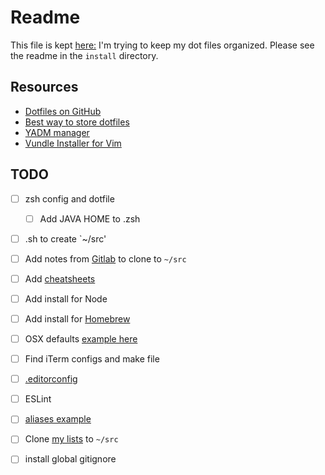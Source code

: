 # Readme
This file is kept [here:](https://github.com/ocpineda/dotfiles) 
I'm trying to keep my dot files organized. Please see the readme in the `install` directory.


## Resources

- [Dotfiles on GitHub](https://dotfiles.github.io/)
- [Best way to store dotfiles](https://developer.atlassian.com/blog/2016/02/best-way-to-store-dotfiles-git-bare-repo/)
- [YADM manager](https://thelocehiliosan.github.io/yadm/)
- [Vundle Installer for Vim](https://c7.se/switching-to-vundle/)

## TODO

- [ ] zsh config and dotfile
  - [ ] Add JAVA HOME to .zsh
- [ ] .sh to create `~/src'
- [ ] Add notes from [Gitlab](https://gitlab.com/oscarneedscoffee/notes) to clone to `~/src`
- [ ] Add [cheatsheets](https://github.com/ocpineda/cheat-sheets)
- [ ] Add install for Node
- [ ] Add install for [Homebrew](https://github.com/mathiasbynens/dotfiles/blob/master/brew.sh)
- [ ] OSX defaults [example here](https://github.com/nicksp/dotfiles/blob/master/osx/set-defaults.sh)
- [ ] Find iTerm configs and make file
- [ ] [.editorconfig](https://github.com/ocpineda/js-tutorial/blob/master/.editorconfig)
- [ ] ESLint
- [ ] [aliases example](https://github.com/mathiasbynens/dotfiles/blob/master/.aliases)
- [ ] Clone [my lists](https://github.com/ocpineda/my-lists) to `~/src`
- [ ] install global gitignore

